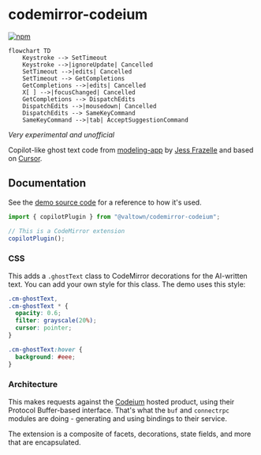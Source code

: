# codemirror-codeium

 [![npm](https://img.shields.io/npm/v/@valtown/codemirror-codeium)](https://www.npmjs.com/package/@valtown/codemirror-codeium)

```mermaid
flowchart TD
	Keystroke --> SetTimeout
	Keystroke -->|ignoreUpdate| Cancelled
	SetTimeout -->|edits| Cancelled
	SetTimeout --> GetCompletions
	GetCompletions -->|edits| Cancelled
	X[ ] -->|focusChanged| Cancelled
	GetCompletions --> DispatchEdits
	DispatchEdits -->|mousedown| Cancelled
	DispatchEdits --> SameKeyCommand
	SameKeyCommand -->|tab| AcceptSuggestionCommand
```

_Very experimental and unofficial_

Copilot-like ghost text code from [modeling-app](https://github.com/KittyCAD/modeling-app)
by [Jess Frazelle](https://github.com/jessfraz) and based on [Cursor](https://cursor.sh/).

## Documentation

See the [demo source code](https://github.com/val-town/codemirror-codeium/tree/main/demo) for
a reference to how it's used.

```ts
import { copilotPlugin } from "@valtown/codemirror-codeium";

// This is a CodeMirror extension
copilotPlugin();
```

### CSS

This adds a `.ghostText` class to CodeMirror decorations for the AI-written
text. You can add your own style for this class. The demo uses this style:

```css
.cm-ghostText,
.cm-ghostText * {
  opacity: 0.6;
  filter: grayscale(20%);
  cursor: pointer;
}

.cm-ghostText:hover {
  background: #eee;
}
```

### Architecture

This makes requests against the [Codeium](https://codeium.com/) hosted product,
using their Protocol Buffer-based interface. That's what the `buf` and `connectrpc`
modules are doing - generating and using bindings to their service.

The extension is a composite of facets, decorations, state fields, and more
that are encapsulated.
